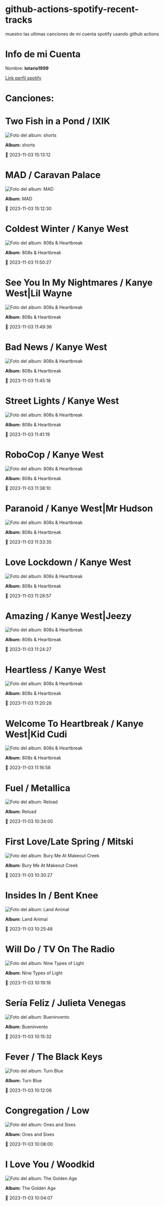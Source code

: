 

# github-actions-spotify-recent-tracks        

muestro las ultimas canciones de mi cuenta spotify usando github actions

# Info de mi Cuenta
Nombre: **lotario1999**

[Link perfil spotify](https://open.spotify.com/user/lotario1999)

# Canciones:



# **Two Fish in a Pond** / IXIK

![Foto del album: shorts](https://i.scdn.co/image/ab67616d00001e027ee92529839f833d52bcf665)

**Album:** shorts

📅 2023-11-03 15:13:12


# **MAD** / Caravan Palace

![Foto del album: MAD](https://i.scdn.co/image/ab67616d00001e02d6bf5a458943ad6865c5495e)

**Album:** MAD

📅 2023-11-03 15:12:30


# **Coldest Winter** / Kanye West

![Foto del album: 808s & Heartbreak](https://i.scdn.co/image/ab67616d00001e02346d77e155d854735410ed18)

**Album:** 808s & Heartbreak

📅 2023-11-03 11:50:27


# **See You In My Nightmares** / Kanye West|Lil Wayne

![Foto del album: 808s & Heartbreak](https://i.scdn.co/image/ab67616d00001e02346d77e155d854735410ed18)

**Album:** 808s & Heartbreak

📅 2023-11-03 11:49:36


# **Bad News** / Kanye West

![Foto del album: 808s & Heartbreak](https://i.scdn.co/image/ab67616d00001e02346d77e155d854735410ed18)

**Album:** 808s & Heartbreak

📅 2023-11-03 11:45:18


# **Street Lights** / Kanye West

![Foto del album: 808s & Heartbreak](https://i.scdn.co/image/ab67616d00001e02346d77e155d854735410ed18)

**Album:** 808s & Heartbreak

📅 2023-11-03 11:41:19


# **RoboCop** / Kanye West

![Foto del album: 808s & Heartbreak](https://i.scdn.co/image/ab67616d00001e02346d77e155d854735410ed18)

**Album:** 808s & Heartbreak

📅 2023-11-03 11:38:10


# **Paranoid** / Kanye West|Mr Hudson

![Foto del album: 808s & Heartbreak](https://i.scdn.co/image/ab67616d00001e02346d77e155d854735410ed18)

**Album:** 808s & Heartbreak

📅 2023-11-03 11:33:35


# **Love Lockdown** / Kanye West

![Foto del album: 808s & Heartbreak](https://i.scdn.co/image/ab67616d00001e02346d77e155d854735410ed18)

**Album:** 808s & Heartbreak

📅 2023-11-03 11:28:57


# **Amazing** / Kanye West|Jeezy

![Foto del album: 808s & Heartbreak](https://i.scdn.co/image/ab67616d00001e02346d77e155d854735410ed18)

**Album:** 808s & Heartbreak

📅 2023-11-03 11:24:27


# **Heartless** / Kanye West

![Foto del album: 808s & Heartbreak](https://i.scdn.co/image/ab67616d00001e02346d77e155d854735410ed18)

**Album:** 808s & Heartbreak

📅 2023-11-03 11:20:28


# **Welcome To Heartbreak** / Kanye West|Kid Cudi

![Foto del album: 808s & Heartbreak](https://i.scdn.co/image/ab67616d00001e02346d77e155d854735410ed18)

**Album:** 808s & Heartbreak

📅 2023-11-03 11:16:58


# **Fuel** / Metallica

![Foto del album: Reload](https://i.scdn.co/image/ab67616d00001e0206cb74d39d123ebe1b3c6631)

**Album:** Reload

📅 2023-11-03 10:34:00


# **First Love/Late Spring** / Mitski

![Foto del album: Bury Me At Makeout Creek](https://i.scdn.co/image/ab67616d00001e02e90db8983ebd43b776694179)

**Album:** Bury Me At Makeout Creek

📅 2023-11-03 10:30:27


# **Insides In** / Bent Knee

![Foto del album: Land Animal](https://i.scdn.co/image/ab67616d00001e02b3e6b1494af0def99c9d80f0)

**Album:** Land Animal

📅 2023-11-03 10:25:48


# **Will Do** / TV On The Radio

![Foto del album: Nine Types of Light](https://i.scdn.co/image/ab67616d00001e02236e058ccdf0522208cc8397)

**Album:** Nine Types of Light

📅 2023-11-03 10:19:18


# **Sería Feliz** / Julieta Venegas

![Foto del album: Bueninvento](https://i.scdn.co/image/ab67616d00001e0233a3f661128d181cebac962a)

**Album:** Bueninvento

📅 2023-11-03 10:15:32


# **Fever** / The Black Keys

![Foto del album: Turn Blue](https://i.scdn.co/image/ab67616d00001e021af8fb0d8859055d35d2290f)

**Album:** Turn Blue

📅 2023-11-03 10:12:06


# **Congregation** / Low

![Foto del album: Ones and Sixes](https://i.scdn.co/image/ab67616d00001e02af105fb7defe734231228f27)

**Album:** Ones and Sixes

📅 2023-11-03 10:08:00


# **I Love You** / Woodkid

![Foto del album: The Golden Age](https://i.scdn.co/image/ab67616d00001e02216fa486e2c3e899cacfe6bf)

**Album:** The Golden Age

📅 2023-11-03 10:04:07
